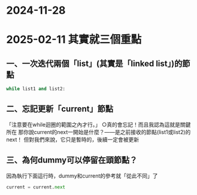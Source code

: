# 2024-11-28
# 2025-02-11 其實就三個重點

## 一、一次迭代兩個「list」(其實是「linked list」)的節點
```python
while list1 and list2:
```

## 二、忘記更新「current」節點
「注意要在while迴圈的範圍之內才行。」
○真的會忘記！而且我認為這就是關鍵所在
那你說current的next一開始是什麼？——是之前接收的節點(list1或list2)的next！
但對我們來說，它只是暫時的，後續一定會被更新

## 三、為何dummy可以停留在頭節點？
因為執行下面這行時，dummy和current的參考就「從此不同」了
```python
current = current.next
```
